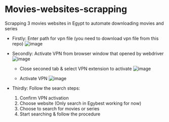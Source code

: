 # Movies-websites-scrapping
Scrapping 3 movies websites in Egypt to automate downloading movies and series

- Firstly: Enter path for vpn file (you need to download vpn file from this repo)
![image](https://github.com/ahmedanwar-236/Movies-websites-scrapping/assets/148697161/c6656884-d863-4996-a9ca-d16f920da8f9)

- Secondly: Activate VPN from browser window that opened by webdriver
      ![image](https://github.com/ahmedanwar-236/Movies-websites-scrapping/assets/148697161/44325b0d-bd86-44aa-8eb6-559b0d7b2273)
      
   - Close seconed tab & select VPN extension to activate
      ![image](https://github.com/ahmedanwar-236/Movies-websites-scrapping/assets/148697161/570a4041-9028-4648-a5f0-29e43c00ed55)

   - Activate VPN
     ![image](https://github.com/ahmedanwar-236/Movies-websites-scrapping/assets/148697161/78683973-0291-4b9d-b6d3-4d031e48e583)


     
- Thirdly: Follow the search steps:
    1) Confirm VPN activation
    2) Choose website (Only search in Egybest working for now)
    3) Choose to search for movies or series
    4) Start searching & follow the procedure
